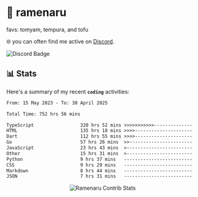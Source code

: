 # 🍜 ramenaru
favs: tomyam, tempura, and tofu

🌐 you can often find me active on [Discord](https://discordapp.com/users/503291004200157185).

![Discord Badge](https://dcbadge.vercel.app/api/shield/503291004200157185)

## 📊 Stats

Here's a summary of my recent **`coding`** activities:

<!--START_SECTION:waka-->

```txt
From: 15 May 2023 - To: 30 April 2025

Total Time: 752 hrs 56 mins

TypeScript                 320 hrs 52 mins >>>>>>>>>>>--------------   42.62 %
HTML                       135 hrs 18 mins >>>>---------------------   17.97 %
Dart                       112 hrs 55 mins >>>>---------------------   15.00 %
Go                         57 hrs 26 mins  >>-----------------------   07.63 %
JavaScript                 23 hrs 43 mins  >------------------------   03.15 %
Other                      15 hrs 31 mins  >------------------------   02.06 %
Python                     9 hrs 37 mins   -------------------------   01.28 %
CSS                        9 hrs 29 mins   -------------------------   01.26 %
Markdown                   8 hrs 44 mins   -------------------------   01.16 %
JSON                       7 hrs 31 mins   -------------------------   01.00 %
```

<!--END_SECTION:waka-->

<div style="text-align: center;">
   <img align="center" src="https://github-readme-streak-stats.herokuapp.com/?user=Ramenaru&theme=dark&card_width=520" alt="Ramenaru Contrib Stats" />
</div>


